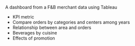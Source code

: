 A dashboard from a F&B merchant data using Tableau
- KPI metric
- Compare orders by categories and centers among years
- Relationship between area and orders
- Beverages by cuisine
- Effects of promotion
  
